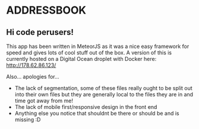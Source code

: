 # ADDRESSBOOK

## Hi code perusers!
This app has been written in MeteorJS as it was a nice easy framework for speed and gives lots of cool stuff out of the box. A version of this is currently hosted on a Digital Ocean droplet with Docker here: http://178.62.86.123/

Also... apologies for...
- The lack of segmentation, some of these files really ought to be split out into their own files but they are generally local to the files they are in and time got away from me!
- The lack of mobile first/responsive design in the front end
- Anything else you notice that shouldnt be there or should be and is missing :D
